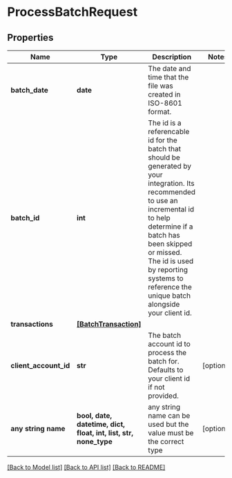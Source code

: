 # ProcessBatchRequest


## Properties
Name | Type | Description | Notes
------------ | ------------- | ------------- | -------------
**batch_date** | **date** | The date and time that the file was created in ISO-8601 format. | 
**batch_id** | **int** | The id is a referencable id for the batch that should be generated by your integration. Its recommended to use an incremental id to help determine if a batch has been skipped or missed. The id is used by reporting systems to reference the unique batch alongside your client id.  | 
**transactions** | [**[BatchTransaction]**](BatchTransaction.md) |  | 
**client_account_id** | **str** | The batch account id to process the batch for. Defaults to your client id if not provided. | [optional] 
**any string name** | **bool, date, datetime, dict, float, int, list, str, none_type** | any string name can be used but the value must be the correct type | [optional]

[[Back to Model list]](../README.md#documentation-for-models) [[Back to API list]](../README.md#documentation-for-api-endpoints) [[Back to README]](../README.md)


